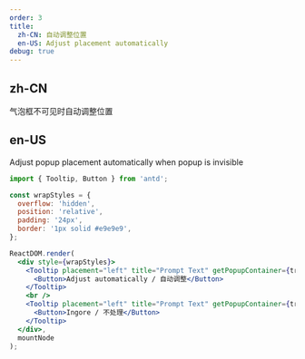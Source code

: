 ```yaml
---
order: 3
title:
  zh-CN: 自动调整位置
  en-US: Adjust placement automatically
debug: true
---
```


## zh-CN

气泡框不可见时自动调整位置

## en-US

Adjust popup placement automatically when popup is invisible

````jsx
import { Tooltip, Button } from 'antd';

const wrapStyles = {
  overflow: 'hidden',
  position: 'relative',
  padding: '24px',
  border: '1px solid #e9e9e9',
};

ReactDOM.render(
  <div style={wrapStyles}>
    <Tooltip placement="left" title="Prompt Text" getPopupContainer={trigger => trigger.parentElement}>
      <Button>Adjust automatically / 自动调整</Button>
    </Tooltip>
    <br />
    <Tooltip placement="left" title="Prompt Text" getPopupContainer={trigger => trigger.parentElement} autoAdjustOverflow={false}>
      <Button>Ingore / 不处理</Button>
    </Tooltip>
  </div>,
  mountNode
);
````

<style>
.code-box-demo .alu-btn {
  margin-right: 1em;
  margin-bottom: 1em;
}
</style>
